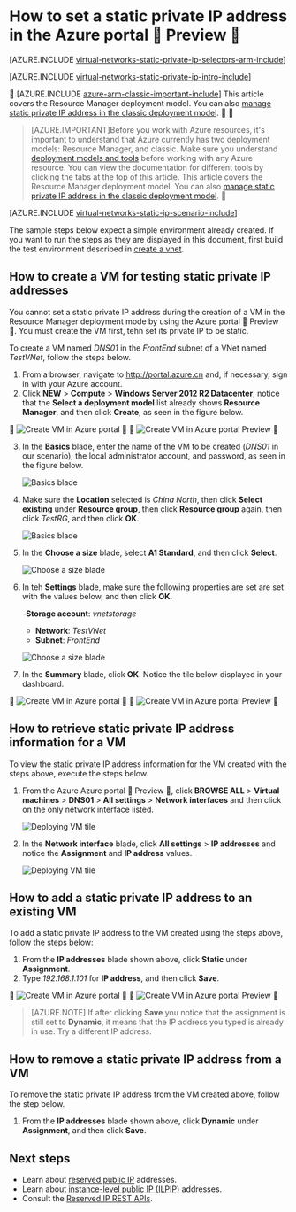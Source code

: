 <properties 
   pageTitle="How to set a static private IP in ARM mode using the Azure portal| Azure"
   description="Understanding private IPs (DIPs) and how to manage them in ARM mode using the Azure portal"
   services="virtual-network"
   documentationCenter="na"
   authors="jimdial"
   manager="carmonm"
   editor="tysonn"
   tags="azure-resource-manager"
/>
<tags 
   ms.service="virtual-network"
   ms.devlang="na"
   ms.topic="article"
   ms.tgt_pltfrm="na"
   ms.workload="infrastructure-services"
   ms.date="02/04/2016"
   wacn.date=""
   ms.author="jdial" />

# How to set a static private IP address in the Azure portal  Preview 

[AZURE.INCLUDE [virtual-networks-static-private-ip-selectors-arm-include](../../includes/virtual-networks-static-private-ip-selectors-arm-include.md)]

[AZURE.INCLUDE [virtual-networks-static-private-ip-intro-include](../../includes/virtual-networks-static-private-ip-intro-include.md)]


[AZURE.INCLUDE [azure-arm-classic-important-include](../../includes/azure-arm-classic-important-include.md)] This article covers the Resource Manager deployment model. You can also [manage static private IP address in the classic deployment model](/documentation/articles/virtual-networks-static-private-ip-classic-pportal/).


>[AZURE.IMPORTANT]Before you work with Azure resources, it's important to understand that Azure currently has two deployment models: Resource Manager, and classic. Make sure you understand [deployment models and tools](/documentation/articles/azure-classic-rm/) before working with any Azure resource. You can view the documentation for different tools by clicking the tabs at the top of this article. This article covers the Resource Manager deployment model. You can also [manage static private IP address in the classic deployment model](/documentation/articles/virtual-networks-static-private-ip-classic-pportal/).


[AZURE.INCLUDE [virtual-networks-static-ip-scenario-include](../../includes/virtual-networks-static-ip-scenario-include.md)]

The sample steps below expect a simple environment already created. If you want to run the steps as they are displayed in this document, first build the test environment described in [create a vnet](/documentation/articles/virtual-networks-create-vnet-arm-pportal/).

## How to create a VM for testing static private IP addresses

You cannot set a static private IP address during the creation of a VM in the Resource Manager deployment mode by using the Azure portal  Preview . You must create the VM first, tehn set its private IP to be static.

To create a VM named *DNS01* in the *FrontEnd* subnet of a VNet named *TestVNet*, follow the steps below.

1. From a browser, navigate to http://portal.azure.cn and, if necessary, sign in with your Azure account.
2. Click **NEW** > **Compute** > **Windows Server 2012 R2 Datacenter**, notice that the **Select a deployment model** list already shows **Resource Manager**, and then click **Create**, as seen in the figure below.


	![Create VM in Azure portal](./media/virtual-networks-static-ip-arm-pportal/figure01.png)


	![Create VM in Azure portal Preview](./media/virtual-networks-static-ip-arm-pportal/figure01.png)


3. In the **Basics** blade, enter the name of the VM to be created (*DNS01* in our scenario), the local administrator account, and password, as seen in the figure below.

	![Basics blade](./media/virtual-networks-static-ip-arm-pportal/figure02.png)

4. Make sure the **Location** selected is *China North*, then click **Select existing** under **Resource group**, then click **Resource group** again, then click *TestRG*, and then click **OK**.

	![Basics blade](./media/virtual-networks-static-ip-arm-pportal/figure03.png)

5. In the **Choose a size** blade, select **A1 Standard**, and then click **Select**.

	![Choose a size blade](./media/virtual-networks-static-ip-arm-pportal/figure04.png)	

6. In teh **Settings** blade, make sure the following properties are set are set with the values below, and then click **OK**.

	-**Storage account**: *vnetstorage*
	- **Network**: *TestVNet*
	- **Subnet**: *FrontEnd*

	![Choose a size blade](./media/virtual-networks-static-ip-arm-pportal/figure05.png)	 

7. In the **Summary** blade, click **OK**. Notice the tile below displayed in your dashboard.


	![Create VM in Azure portal](./media/virtual-networks-static-ip-arm-pportal/figure06.png)


	![Create VM in Azure portal Preview](./media/virtual-networks-static-ip-arm-pportal/figure06.png)


## How to retrieve static private IP address information for a VM

To view the static private IP address information for the VM created with the steps above, execute the steps below.

1. From the Azure Azure portal  Preview , click **BROWSE ALL** > **Virtual machines** > **DNS01** > **All settings** > **Network interfaces** and then click on the only network interface listed.

	![Deploying VM tile](./media/virtual-networks-static-ip-arm-pportal/figure07.png)

2. In the **Network interface** blade, click **All settings** > **IP addresses** and notice the **Assignment** and **IP address** values.

	![Deploying VM tile](./media/virtual-networks-static-ip-arm-pportal/figure08.png)

## How to add a static private IP address to an existing VM
To add a static private IP address to the VM created using the steps above, follow the steps below:

1. From the **IP addresses** blade shown above, click **Static** under **Assignment**.
2. Type *192.168.1.101* for **IP address**, and then click **Save**.


	![Create VM in Azure portal](./media/virtual-networks-static-ip-arm-pportal/figure09.png)


	![Create VM in Azure portal Preview](./media/virtual-networks-static-ip-arm-pportal/figure09.png)


>[AZURE.NOTE] If after clicking **Save** you notice that the assignment is still set to **Dynamic**, it means that the IP address you typed is already in use. Try a different IP address.

## How to remove a static private IP address from a VM
To remove the static private IP address from the VM created above, follow the step below.
	
1. From the **IP addresses** blade shown above, click **Dynamic** under **Assignment**, and then click **Save**.

## Next steps

- Learn about [reserved public IP](/documentation/articles/virtual-networks-reserved-public-ip/) addresses.
- Learn about [instance-level public IP (ILPIP)](/documentation/articles/virtual-networks-instance-level-public-ip/) addresses.
- Consult the [Reserved IP REST APIs](https://msdn.microsoft.com/zh-cn/library/azure/dn722420.aspx).